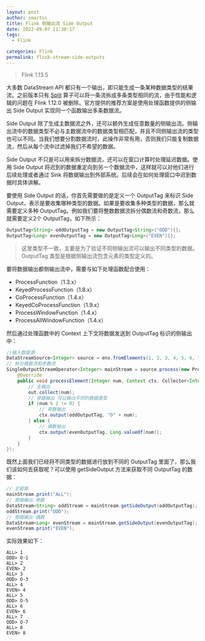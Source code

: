 ```yaml
---
layout: post
author: smartsi
title: Flink 侧输出流 Side Output
date: 2022-09-07 11:30:17
tags:
  - Flink

categories: Flink
permalink: flink-stream-side-outputs
---
```


> Flink 1.13.5

大多数 DataStream API 都只有一个输出，即只能生成一条某种数据类型的结果流。之前版本只有 [Split](https://smartsi.blog.csdn.net/article/details/126737446?spm=1001.2014.3001.5502) 算子可以将一条流拆成多条类型相同的流，由于性能和逻辑的问题在 Flink 1.12.0 被删除。官方提供的推荐方案是使用处理函数提供的侧输出 Side Output 实现同一个函数输出多条数据流。

Side Output 除了生成主数据流之外，还可以额外生成任意数量的侧输出流。侧输出流中的数据类型不必与主数据流中的数据类型相匹配，并且不同侧输出流的类型也可以不同。当我们想要分割数据流时，此操作非常有用，否则我们只能复制数据流，然后从每个流中过滤掉我们不希望的数据。

Side Output 不只是可以用来拆分数据流，还可以在窗口计算时处理延迟数据。使用 Side Output 将迟到的数据重定向到另一个数据流中，这样就可以对他们进行后续处理或者通过 Sink 将数据输出到外部系统。后续会在如何处理窗口中迟到数据时具体讲解。

要使用 Side Output 的话，你首先需要做的是定义一个 OutputTag 来标识 Side Output，表示是要收集哪种类型的数据。如果是要收集多种类型的数据，那么就需要定义多种 OutputTag。例如我们要将整数数据流拆分偶数流和奇数流，那么就需要定义2个 OutputTag，如下所示：
```java
OutputTag<String> oddOutputTag = new OutputTag<String>("ODD"){};
OutputTag<Long> evenOutputTag = new OutputTag<Long>("EVEN"){};
```
> 这里类型不一致，主要是为了验证不同侧输出流可以输出不同类型的数据。OutputTag 类型是根据侧输出流包含元素的类型定义的。

要将数据输出都侧输出流中，需要与如下处理函数配合使用：
- ProcessFunction（1.3.x）
- KeyedProcessFunction（1.8.x）
- CoProcessFunction（1.4.x）
- KeyedCoProcessFunction（1.9.x）
- ProcessWindowFunction（1.4.x）
- ProcessAllWindowFunction（1.4.x）

然后通过处理函数中的 Context 上下文将数据发送到 OutputTag 标识的侧输出中：
```java
//输入数据源
DataStreamSource<Integer> source = env.fromElements(1, 2, 3, 4, 5, 6, 7, 8);
// 拆分偶数流和奇数流
SingleOutputStreamOperator<Integer> mainStream = source.process(new ProcessFunction<Integer, Integer>() {
    @Override
    public void processElement(Integer num, Context ctx, Collector<Integer> out) throws Exception {
        // 主输出
        out.collect(num);
        // 旁路输出 可以输出不同的数据类型
        if (num % 2 != 0) {
            // 奇数输出
            ctx.output(oddOutputTag, "O" + num);
        } else {
            // 偶数输出
            ctx.output(evenOutputTag, Long.valueOf(num));
        }
    }
});
```
既然上面我们已经将不同类型的数据进行放到不同的 OutputTag 里面了，那么我们该如何去获取呢？可以使用 getSideOutput 方法来获取不同 OutputTag 的数据：
```java
// 主链路
mainStream.print("ALL");
// 旁路输出 奇数
DataStream<String> oddStream = mainStream.getSideOutput(oddOutputTag);
oddStream.print("ODD");
// 旁路输出 偶数
DataStream<Long> evenStream = mainStream.getSideOutput(evenOutputTag);
evenStream.print("EVEN");
```

实际效果如下：
```
ALL> 1
ODD> O-1
ALL> 2
EVEN> 2
ALL> 3
ODD> O-3
ALL> 4
EVEN> 4
ALL> 5
ODD> O-5
ALL> 6
EVEN> 6
ALL> 7
ODD> O-7
ALL> 8
EVEN> 8
```
